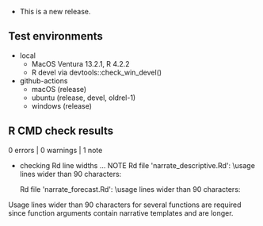 * This is a new release.

## Test environments
* local
    * MacOS Ventura 13.2.1, R 4.2.2
    * R devel via devtools::check_win_devel()
* github-actions
    * macOS (release)
    * ubuntu (release, devel, oldrel-1)
    * windows (release)

## R CMD check results

0 errors | 0 warnings | 1 note

* checking Rd line widths ... NOTE
  Rd file 'narrate_descriptive.Rd':
    \usage lines wider than 90 characters:
  
  Rd file 'narrate_forecast.Rd':
    \usage lines wider than 90 characters:

Usage lines wider than 90 characters for several functions are required since function arguments contain narrative templates and are longer.
